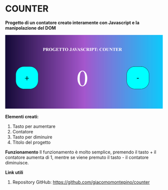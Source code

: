 # COUNTER 

**Progetto di un contatore creato interamente con Javascript e la manipolazione del DOM** 

![Anteprima](https://github.com/giacomomontepino/counter/blob/61576df3e3dc0dd8660022b37785bd8a94b0bf72/Screenshot%202024-04-13%20192634.png) 

**Elementi creati:**
1. Tasto per aumentare
2. Contatore
3. Tasto per diminuire 
4. Titolo del progetto

**Funzionamento**
Il funzionamento è molto semplice, premendo il tasto + il contatore aumenta di 1, mentre se viene premuto il tasto - il contatore diminuisce.

**Link utili**
1. Repository GitHub: https://github.com/giacomomontepino/counter